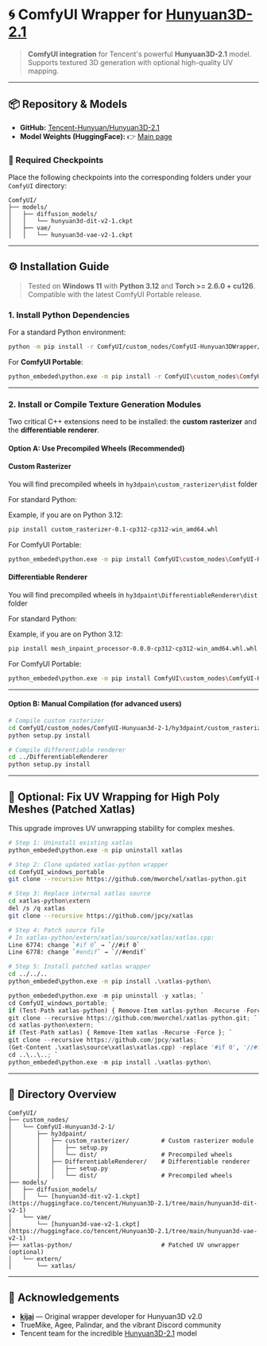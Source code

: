 # 🌀 ComfyUI Wrapper for [Hunyuan3D-2.1](https://github.com/Tencent-Hunyuan/Hunyuan3D-2.1)

> **ComfyUI integration** for Tencent's powerful **Hunyuan3D-2.1** model. Supports textured 3D generation with optional high-quality UV mapping.

---

## 📦 Repository & Models

* **GitHub:** [Tencent-Hunyuan/Hunyuan3D-2.1](https://github.com/Tencent-Hunyuan/Hunyuan3D-2.1)
* **Model Weights (HuggingFace):**
  👉 [Main page](https://huggingface.co/tencent/Hunyuan3D-2.1/tree/main)

### 🔧 Required Checkpoints

Place the following checkpoints into the corresponding folders under your `ComfyUI` directory:

```
ComfyUI/
├── models/
│   ├── diffusion_models/
│   │   └── hunyuan3d-dit-v2-1.ckpt
│   ├── vae/
│   │   └── hunyuan3d-vae-v2-1.ckpt
```

---

## ⚙️ Installation Guide

> Tested on **Windows 11** with **Python 3.12** and **Torch >= 2.6.0 + cu126**. Compatible with the latest ComfyUI Portable release.

### 1. Install Python Dependencies

For a standard Python environment:

```bash
python -m pip install -r ComfyUI/custom_nodes/ComfyUI-Hunyuan3DWrapper/requirements.txt
```

For **ComfyUI Portable**:

```bash
python_embeded\python.exe -m pip install -r ComfyUI\custom_nodes\ComfyUI-Hunyuan3d-2-1\requirements.txt
```

---

### 2. Install or Compile Texture Generation Modules

Two critical C++ extensions need to be installed: the **custom rasterizer** and the **differentiable renderer**.

#### Option A: Use Precompiled Wheels (Recommended)

#### Custom Rasterizer

You will find precompiled wheels in `hy3dpain\custom_rasterizer\dist` folder

For standard Python:

Example, if you are on Python 3.12:

```bash
pip install custom_rasterizer-0.1-cp312-cp312-win_amd64.whl
```

For ComfyUI Portable:

```bash
python_embeded\python.exe -m pip install ComfyUI\custom_nodes\ComfyUI-Hunyuan3d-2-1\hy3dpaint\custom_rasterizer\dist\custom_rasterizer-0.1-cp312-cp312-win_amd64.whl
```

#### Differentiable Renderer

You will find precompiled wheels in `hy3dpaint\DifferentiableRenderer\dist` folder

For standard Python:

Example, if you are on Python 3.12:

```bash
pip install mesh_inpaint_processor-0.0.0-cp312-cp312-win_amd64.whl.whl
```

For ComfyUI Portable:

```bash
python_embeded\python.exe -m pip install ComfyUI\custom_nodes\ComfyUI-Hunyuan3d-2-1\hy3dpaint\DifferentiableRenderer\dist\mesh_inpaint_processor-0.0.0-cp312-cp312-win_amd64.whl.whl
```

---

#### Option B: Manual Compilation (for advanced users)

```bash
# Compile custom rasterizer
cd ComfyUI/custom_nodes/ComfyUI-Hunyuan3d-2-1/hy3dpaint/custom_rasterizer
python setup.py install

# Compile differentiable renderer
cd ../DifferentiableRenderer
python setup.py install
```

---

## 🩻 Optional: Fix UV Wrapping for High Poly Meshes (Patched Xatlas)

This upgrade improves UV unwrapping stability for complex meshes.

```bash
# Step 1: Uninstall existing xatlas
python_embeded\python.exe -m pip uninstall xatlas

# Step 2: Clone updated xatlas-python wrapper
cd ComfyUI_windows_portable
git clone --recursive https://github.com/mworchel/xatlas-python.git

# Step 3: Replace internal xatlas source
cd xatlas-python\extern
del /s /q xatlas
git clone --recursive https://github.com/jpcy/xatlas

# Step 4: Patch source file
# In xatlas-python/extern/xatlas/source/xatlas/xatlas.cpp:
Line 6774: change `#if 0` → `//#if 0`
Line 6778: change `#endif` → `//#endif`

# Step 5: Install patched xatlas wrapper
cd ../../..
python_embeded\python.exe -m pip install .\xatlas-python\
```

```python
python_embeded\python.exe -m pip uninstall -y xatlas; `
cd ComfyUI_windows_portable; `
if (Test-Path xatlas-python) { Remove-Item xatlas-python -Recurse -Force }; `
git clone --recursive https://github.com/mworchel/xatlas-python.git; `
cd xatlas-python\extern; `
if (Test-Path xatlas) { Remove-Item xatlas -Recurse -Force }; `
git clone --recursive https://github.com/jpcy/xatlas; `
(Get-Content .\xatlas\source\xatlas\xatlas.cpp) -replace '#if 0', '//#if 0' -replace '#endif', '//#endif' | Set-Content .\xatlas\source\xatlas\xatlas.cpp; `
cd ..\..\..; `
python_embeded\python.exe -m pip install .\xatlas-python\
```

---

## 📂 Directory Overview

```
ComfyUI/
├── custom_nodes/
│   └── ComfyUI-Hunyuan3d-2-1/
│       ├── hy3dpaint/
│       │   ├── custom_rasterizer/         # Custom rasterizer module
│       │   │   ├── setup.py
│       │   │   └── dist/                  # Precompiled wheels
│       │   ├── DifferentiableRenderer/    # Differentiable renderer
│       │   │   ├── setup.py
│       │   │   └── dist/                  # Precompiled wheels
├── models/
│   ├── diffusion_models/
│   │   └── [hunyuan3d-dit-v2-1.ckpt](https://huggingface.co/tencent/Hunyuan3D-2.1/tree/main/hunyuan3d-dit-v2-1)
│   └── vae/
│       └── [hunyuan3d-vae-v2-1.ckpt](https://huggingface.co/tencent/Hunyuan3D-2.1/tree/main/hunyuan3d-vae-v2-1)
├── xatlas-python/                         # Patched UV unwrapper (optional)
│   └── extern/
│       └── xatlas/
```

---

## 🙏 Acknowledgements

* **[kijai](https://github.com/kijai/ComfyUI-Hunyuan3DWrapper)** — Original wrapper developer for Hunyuan3D v2.0
* TrueMike, Agee, Palindar, and the vibrant Discord community
* Tencent team for the incredible [Hunyuan3D-2.1](https://github.com/Tencent-Hunyuan/Hunyuan3D-2.1) model
